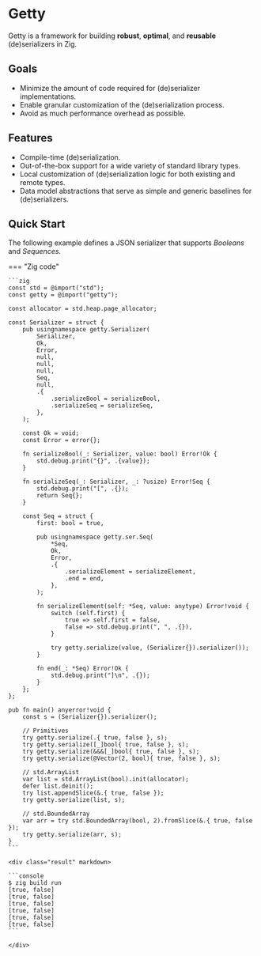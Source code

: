 # Getty

Getty is a framework for building __robust__, __optimal__, and __reusable__ (de)serializers in Zig.

## Goals

- Minimize the amount of code required for (de)serializer implementations.
- Enable granular customization of the (de)serialization process.
- Avoid as much performance overhead as possible.

## Features

- Compile-time (de)serialization.
- Out-of-the-box support for a wide variety of standard library types.
- Local customization of (de)serialization logic for both existing and remote types.
- Data model abstractions that serve as simple and generic baselines for (de)serializers.

## Quick Start

The following example defines a JSON serializer that supports _Booleans_ and _Sequences_.

=== "Zig code"

    ```zig
    const std = @import("std");
    const getty = @import("getty");

    const allocator = std.heap.page_allocator;

    const Serializer = struct {
        pub usingnamespace getty.Serializer(
            Serializer,
            Ok,
            Error,
            null,
            null,
            null,
            Seq,
            null,
            .{
                .serializeBool = serializeBool,
                .serializeSeq = serializeSeq,
            },
        );

        const Ok = void;
        const Error = error{};

        fn serializeBool(_: Serializer, value: bool) Error!Ok {
            std.debug.print("{}", .{value});
        }

        fn serializeSeq(_: Serializer, _: ?usize) Error!Seq {
            std.debug.print("[", .{});
            return Seq{};
        }

        const Seq = struct {
            first: bool = true,

            pub usingnamespace getty.ser.Seq(
                *Seq,
                Ok,
                Error,
                .{
                    .serializeElement = serializeElement,
                    .end = end,
                },
            );

            fn serializeElement(self: *Seq, value: anytype) Error!void {
                switch (self.first) {
                    true => self.first = false,
                    false => std.debug.print(", ", .{}),
                }

                try getty.serialize(value, (Serializer{}).serializer());
            }

            fn end(_: *Seq) Error!Ok {
                std.debug.print("]\n", .{});
            }
        };
    };

    pub fn main() anyerror!void {
        const s = (Serializer{}).serializer();

        // Primitives
        try getty.serialize(.{ true, false }, s);
        try getty.serialize([_]bool{ true, false }, s);
        try getty.serialize(&&&[_]bool{ true, false }, s);
        try getty.serialize(@Vector(2, bool){ true, false }, s);

        // std.ArrayList
        var list = std.ArrayList(bool).init(allocator);
        defer list.deinit();
        try list.appendSlice(&.{ true, false });
        try getty.serialize(list, s);

        // std.BoundedArray
        var arr = try std.BoundedArray(bool, 2).fromSlice(&.{ true, false });
        try getty.serialize(arr, s);
    }
    ```

    <div class="result" markdown>

    ```console
    $ zig build run
    [true, false]
    [true, false]
    [true, false]
    [true, false]
    [true, false]
    [true, false]
    ```

    </div>
